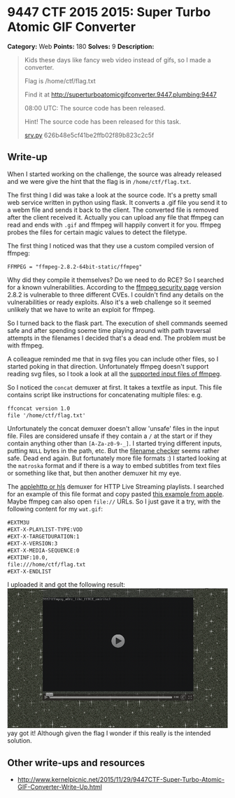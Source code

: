 # 9447 CTF 2015 2015: Super Turbo Atomic GIF Converter

**Category:** Web
**Points:** 180
**Solves:** 9
**Description:**

>  Kids these days like fancy web video instead of gifs, so I made a converter.
> 
>  Flag is /home/ctf/flag.txt
> 
>  Find it at <http://superturboatomicgifconverter.9447.plumbing:9447>
> 
>  08:00 UTC: The source code has been released.
> 
>  Hint! The source code has been released for this task.
> 
> [srv.py](./srv-626b48e5cf41be2ffb02f89b823c2c5f.py)  626b48e5cf41be2ffb02f89b823c2c5f


## Write-up

When I started working on the challenge, the source was already released and we were
give the hint that the flag is in `/home/ctf/flag.txt`. 

The first   thing I did was take a look at the source code. It's a pretty small web 
service written in python using flask. It converts a .gif file you send it to a webm 
file and sends it back to the client. The converted file is removed after the client 
received it. Actually you can upload any file that ffmpeg can read and ends with `.gif` 
and ffmpeg will happily convert it for you. ffmpeg probes the files for certain magic 
values to detect the filetype.

The first thing I noticed was that they use a custom compiled version of ffmpeg:
```
FFMPEG = "ffmpeg-2.8.2-64bit-static/ffmpeg"
```
Why did they compile it themselves? Do we need to do RCE? So I searched for a known 
vulnerabilities. According to the [ffmpeg security page](https://ffmpeg.org/security.html)
version 2.8.2 is vulnerable to three different CVEs. I couldn't find any details on
the vulnerabilities or ready exploits. Also it's a web challenge so it seemed
unlikely that we have to write an exploit for ffmpeg. 

So I turned back to the flask part. The execution of shell commands seemed safe and
after spending soeme time playing around with path traversal attempts in the filenames
I decided that's a dead end. The problem must be with ffmpeg.

A colleague reminded me that in svg files you can include other files, so I started poking
in that direction. Unfortunately ffmpeg doesn't support reading svg files, so I took a look
at all the [supported input files of ffmpeg](https://ffmpeg.org/ffmpeg-formats.html#Demuxers).

So I noticed the `concat` demuxer at first. It takes a textfile as input. This file contains
script like instructions for concatenating multiple files: e.g.
```
ffconcat version 1.0
file '/home/ctf/flag.txt'
```
Unfortunately the concat demuxer doesn't allow 'unsafe' files in the input file. Files are
considered unsafe if they contain a `/` at the start or if they contain anything other than
`[A-Za-z0-9-_]`. I started trying different inputs, putting `NULL` bytes in the path, etc.
But the [filename checker](https://github.com/FFmpeg/FFmpeg/blob/n2.8.2/libavformat/concatdec.c#L84) 
seems rather safe. Dead end again. But fortunately more file formats :)
I started looking at the `matroska` format and if there is a way to embed subtitles from
text files or something like that, but then another demuxer hit my eye.

The [applehttp or hls](http://www.ffmpeg.org/ffmpeg-formats.html#applehttp) demuxer for 
HTTP Live Streaming playlists. I searched for an example of this file format and copy 
pasted [this example from apple](https://developer.apple.com/library/ios/technotes/tn2288/_index.html).
Maybe ffmpeg can also open `file://` URLs. So I just gave it a try, with the following content
for my `wat.gif`:
```
#EXTM3U
#EXT-X-PLAYLIST-TYPE:VOD
#EXT-X-TARGETDURATION:1
#EXT-X-VERSION:3
#EXT-X-MEDIA-SEQUENCE:0
#EXTINF:10.0,
file:///home/ctf/flag.txt
#EXT-X-ENDLIST
```

I uploaded it and got the following result:
![screnenshot: got the flag](flag.png "converted flag")
yay got it! Although given the flag I wonder if this really is the intended solution.


## Other write-ups and resources

* <http://www.kernelpicnic.net/2015/11/29/9447CTF-Super-Turbo-Atomic-GIF-Converter-Write-Up.html>

